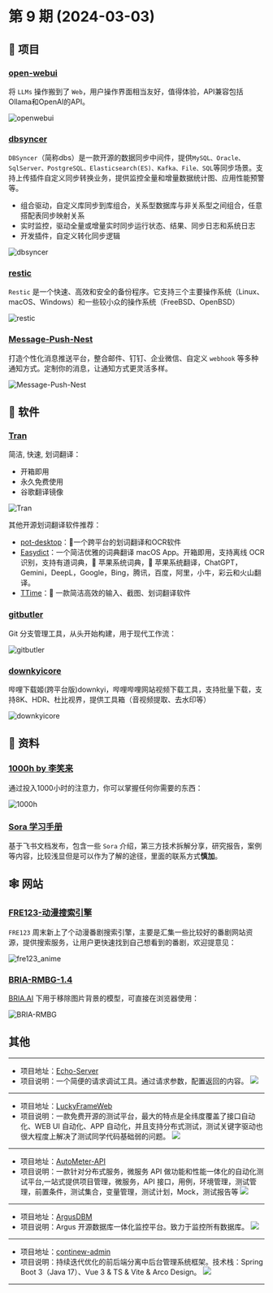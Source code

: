 # 第 9 期 (2024-03-03)

## 🎯 项目

### [open-webui](https://github.com/open-webui/open-webui)

将 `LLMs` 操作搬到了 `Web`，用户操作界面相当友好，值得体验，API兼容包括Ollama和OpenAI的API。

![openwebui](/weekly/static/images/2024-03-03/openwebui.jpg)

### [dbsyncer](https://github.com/86dbs/dbsyncer)

`DBSyncer`（简称dbs）是一款开源的数据同步中间件，提供`MySQL、Oracle、SqlServer、PostgreSQL、Elasticsearch(ES)、Kafka、File、SQL`等同步场景。支持上传插件自定义同步转换业务，提供监控全量和增量数据统计图、应用性能预警等。

- 组合驱动，自定义库同步到库组合，关系型数据库与非关系型之间组合，任意搭配表同步映射关系
- 实时监控，驱动全量或增量实时同步运行状态、结果、同步日志和系统日志
- 开发插件，自定义转化同步逻辑

![dbsyncer](https://images-1252557999.file.myqcloud.com/uPic/dbsyncer.webp)

### [restic](https://github.com/restic/restic)

`Restic` 是一个快速、高效和安全的备份程序。它支持三个主要操作系统（Linux、macOS、Windows）和一些较小众的操作系统（FreeBSD、OpenBSD）

![restic](/weekly/static/images/2024-03-03/restic.jpg)

### [Message-Push-Nest](https://github.com/engigu/Message-Push-Nest)

打造个性化消息推送平台，整合邮件、钉钉、企业微信、自定义 `webhook` 等多种通知方式。定制你的消息，让通知方式更灵活多样。


![Message-Push-Nest](/weekly/static/images/2024-03-03/Message-Push-Nest.jpg)
## 🤖 软件

### [Tran](https://github.com/Borber/Tran)

简洁, 快速, 划词翻译：

- 开箱即用
- 永久免费使用
- 谷歌翻译镜像

![Tran](/weekly/static/images/2024-03-03/Tran.jpg)

其他开源划词翻译软件推荐：

- [pot-desktop](https://github.com/pot-app/pot-desktop)：🌈一个跨平台的划词翻译和OCR软件
- [Easydict](https://github.com/tisfeng/Easydict)：一个简洁优雅的词典翻译 macOS App。开箱即用，支持离线 OCR 识别，支持有道词典，🍎 苹果系统词典，🍎 苹果系统翻译，ChatGPT，Gemini，DeepL，Google，Bing，腾讯，百度，阿里，小牛，彩云和火山翻译。
- [TTime](https://github.com/inkTimeRecord/TTime)：🚀 一款简洁高效的输入、截图、划词翻译软件

### [gitbutler](https://github.com/gitbutlerapp/gitbutler)

Git 分支管理工具，从头开始构建，用于现代工作流：

![gitbutler](/weekly/static/images/2024-03-03/gitbutler.jpg)

### [downkyicore](https://github.com/yaobiao131/downkyicore)

哔哩下载姬(跨平台版)downkyi，哔哩哔哩网站视频下载工具，支持批量下载，支持8K、HDR、杜比视界，提供工具箱（音视频提取、去水印等）

![downkyicore](/weekly/static/images/2024-03-03/downkyicore.jpg)

## 👀 资料

### [1000h by 李笑来](https://1000h.org/)

通过投入1000小时的注意力，你可以掌握任何你需要的东西：

![1000h](/weekly/static/images/2024-03-03/1000h.jpg)

### [Sora 学习手册](https://yunyinghui.feishu.cn/wiki/BaCEwe3AliqYERkc9dVcfW0BnXg)

基于飞书文档发布，包含一些 `Sora` 介绍，第三方技术拆解分享，研究报告，案例等内容，比较浅显但是可以作为了解的途径，里面的联系方式**慎加**。

## 🕸 网站

### [FRE123-动漫搜索引擎](https://www.fre123.com/anime/s)

`FRE123` 周末新上了个动漫番剧搜索引擎，主要是汇集一些比较好的番剧网站资源，提供搜索服务，让用户更快速找到自己想看到的番剧，欢迎提意见：

![fre123_anime](/weekly/static/images/2024-03-03/fre123_anime.jpg)

### [BRIA-RMBG-1.4](https://huggingface.co/spaces/briaai/BRIA-RMBG-1.4)

[BRIA.AI](https://huggingface.co/briaai/RMBG-1.4) 下用于移除图片背景的模型，可直接在浏览器使用：

![BRIA-RMBG](/weekly/static/images/2024-03-03/BRIA-RMBG.jpg)

## 其他

---
- 项目地址：[Echo-Server](https://github.com/Ealenn/Echo-Server)
- 项目说明：一个简便的请求调试工具。通过请求参数，配置返回的内容。
  ![](/weekly/static/images/2024-03-03/1706030988270.png)
---
- 项目地址：[LuckyFrameWeb](https://github.com/seagull1985/LuckyFrameWeb)
- 项目说明：一款免费开源的测试平台，最大的特点是全纬度覆盖了接口自动化、WEB UI 自动化、APP 自动化，并且支持分布式测试，测试关键字驱动也很大程度上解决了测试同学代码基础弱的问题。
  ![](/weekly/static/images/2024-03-03/1706278872926.png)
---
- 项目地址：[AutoMeter-API](https://github.com/AutoMeter/AutoMeter-API)
- 项目说明：一款针对分布式服务，微服务 API 做功能和性能一体化的自动化测试平台,一站式提供项目管理，微服务，API 接口，用例，环境管理，测试管理，前置条件，测试集合，变量管理，测试计划，Mock，测试报告等
  ![](/weekly/static/images/2024-03-03/1706279544755.png)
---
- 项目地址：[ArgusDBM](https://github.com/zmops/ArgusDBM)
- 项目说明：Argus 开源数据库一体化监控平台。致力于监控所有数据库。
  ![](/weekly/static/images/2024-03-03/1706340253065.png)
---
- 项目地址：[continew-admin](https://github.com/Charles7c/continew-admin)
- 项目说明：持续迭代优化的前后端分离中后台管理系统框架。技术栈：Spring Boot 3（Java 17）、Vue 3 & TS & Vite & Arco Design。
  ![](/weekly/static/images/2024-03-03/1706410700191.png)
---
